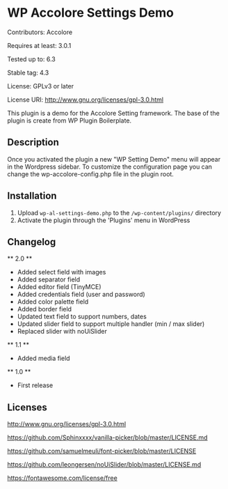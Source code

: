 # WP Accolore Settings Demo #
Contributors: Accolore

Requires at least: 3.0.1

Tested up to: 6.3

Stable tag: 4.3

License: GPLv3 or later

License URI: http://www.gnu.org/licenses/gpl-3.0.html

This plugin is a demo for the Accolore Setting framework. The base of the plugin is create from WP Plugin Boilerplate.
## Description ##

Once you activated the plugin a new "WP Setting Demo" menu will appear in the Wordpress sidebar.
To customize the configuration page you can change the wp-accolore-config.php file in the plugin root.

## Installation ##

1. Upload `wp-al-settings-demo.php` to the `/wp-content/plugins/` directory
1. Activate the plugin through the 'Plugins' menu in WordPress

## Changelog ##

** 2.0 **

* Added select field with images
* Added separator field
* Added editor field (TinyMCE)
* Added credentials field (user and password)
* Added color palette field
* Added border field
* Updated text field to support numbers, dates
* Updated slider field to support multiple handler (min / max slider)
* Replaced slider with noUiSlider

** 1.1 **
* Added media field

** 1.0 **
* First release

Licenses
--------

http://www.gnu.org/licenses/gpl-3.0.html

https://github.com/Sphinxxxx/vanilla-picker/blob/master/LICENSE.md

https://github.com/samuelmeuli/font-picker/blob/master/LICENSE

https://github.com/leongersen/noUiSlider/blob/master/LICENSE.md

https://fontawesome.com/license/free